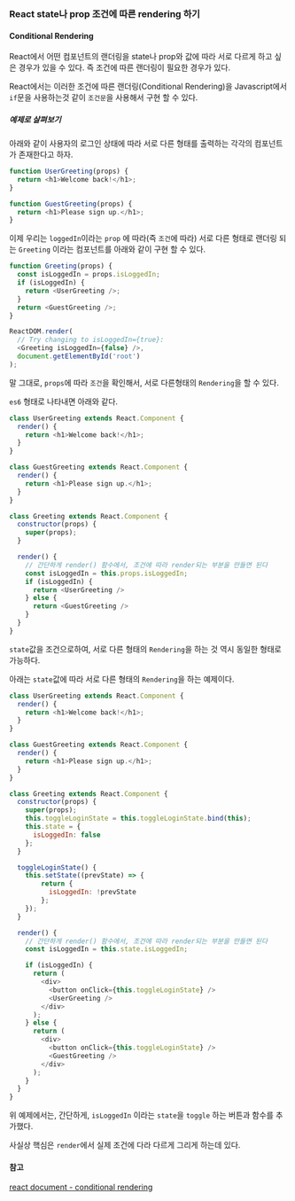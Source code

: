 ### React state나 prop 조건에 따른 rendering 하기

#### Conditional Rendering

React에서 어떤 컴포넌트의 랜더링을 state나 prop와 값에 따라 서로 다르게 하고 싶은 경우가 있을 수 있다. 즉 조건에 따른 랜더링이 필요한 경우가 있다.

React에서는 이러한 조건에 따른 랜더링\(Conditional Rendering\)을 Javascript에서 `if`문을 사용하는것 같이 `조건문`을 사용해서 구현 할 수 있다.

##### 예제로 살펴보기

아래와 같이 사용자의 로그인 상태에 따라 서로 다른 형태를 출력하는 각각의 컴포넌트가 존재한다고 하자.

```js
function UserGreeting(props) {
  return <h1>Welcome back!</h1>;
}

function GuestGreeting(props) {
  return <h1>Please sign up.</h1>;
}
```

이제 우리는  `loggedIn`이라는 `prop` 에 따라\(즉 `조건`에 따라\) 서로 다른 형태로 랜더링 되는 `Greeting` 이라는 컴포넌트를 아래와 같이 구현 할 수 있다.

```js
function Greeting(props) {
  const isLoggedIn = props.isLoggedIn;
  if (isLoggedIn) {
    return <UserGreeting />;
  }
  return <GuestGreeting />;
}

ReactDOM.render(
  // Try changing to isLoggedIn={true}:
  <Greeting isLoggedIn={false} />,
  document.getElementById('root')
);
```

말 그대로, `props`에 따라 `조건`을 확인해서, 서로 다른형태의 `Rendering`을 할 수 있다.

`es6` 형태로 나타내면 아래와 같다.

```js
class UserGreeting extends React.Component {
  render() {
    return <h1>Welcome back!</h1>;
  }
}

class GuestGreeting extends React.Component {
  render() {
    return <h1>Please sign up.</h1>;
  }
}

class Greeting extends React.Component {
  constructor(props) {
    super(props);
  }

  render() {
    // 간단하게 render() 함수에서, 조건에 따라 render되는 부분을 만들면 된다
    const isLoggedIn = this.props.isLoggedIn;
    if (isLoggedIn) {
      return <UserGreeting />
    } else {
      return <GuestGreeting />
    }
  }
}
```

`state`값을 조건으로하여, 서로 다른 형태의 `Rendering`을 하는 것 역시 동일한 형태로 가능하다.

아래는 `state`값에 따라 서로 다른 형태의 `Rendering`을 하는 예제이다.

```js
class UserGreeting extends React.Component {
  render() {
    return <h1>Welcome back!</h1>;
  }
}

class GuestGreeting extends React.Component {
  render() {
    return <h1>Please sign up.</h1>;
  }
}

class Greeting extends React.Component {
  constructor(props) {
    super(props);
    this.toggleLoginState = this.toggleLoginState.bind(this);
    this.state = {
      isLoggedIn: false
    };
  }

  toggleLoginState() {
    this.setState((prevState) => {
        return {
          isLoggedIn: !prevState
        };
    });
  }

  render() {
    // 간단하게 render() 함수에서, 조건에 따라 render되는 부분을 만들면 된다
    const isLoggedIn = this.state.isLoggedIn;

    if (isLoggedIn) {
      return (
        <div>
          <button onClick={this.toggleLoginState} />
          <UserGreeting />
        </div>
      );
    } else {
      return (
        <div>
          <button onClick={this.toggleLoginState} />
          <GuestGreeting />
        </div>
      );
    }
  }
}
```

위 예제에서는, 간단하게, `isLoggedIn` 이라는 `state`을 `toggle` 하는 버튼과 함수를 추가했다.

사실상 핵심은 `render`에서 실제 조건에 다라 다르게 그리게 하는데 있다.



#### 참고

[react document - conditional rendering](https://facebook.github.io/react/docs/conditional-rendering.html)

